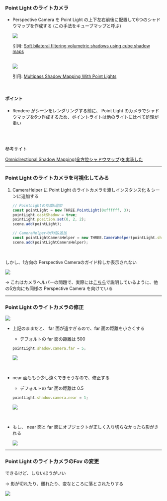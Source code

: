 ### Point Light のライトカメラ

- Perspective Camera を Point Light の上下左右前後に配置して6つのシャドウマップを作成する (この手法をキューブマップと呼ぶ)

    <img src="./img/Point-Light-Camera_1.png" />

    引用: [Soft bilateral filtering volumetric shadows using cube shadow maps](https://www.researchgate.net/publication/318260733_Soft_bilateral_filtering_volumetric_shadows_using_cube_shadow_maps)

    <br>

    <img src="./img/Point-Light-Camera_2.jpg" />

    引用: [Multipass Shadow Mapping With Point Lights](https://ogldev.org/www/tutorial43/tutorial43.html)

<br>

#### ポイント

- Rendere がシーンをレンダリングする前に、 Point Light のカメラでシャドウマップを6つ作成するため、ポイントライトは他のライトに比べて処理が重い

<br>
<br>

参考サイト

[Omnidirectional Shadow Mapping(全方位シャドウマップ)を実装した](https://riyaaaaasan.hatenablog.com/entry/2018/03/07/222815)

---

### Point Light のライトカメラを可視化してみる

1. CameraHelper に Point Light のライトカメラを渡しインスタンス化 & シーンに追加する

    ```js
    // PointLightの作成&追加
    const pointLight = new THREE.PointLight(0xffffff, 3);
    pointLight.castShadow = true;
    pointLight.position.set(0, 2, 2);
    scene.add(pointLight);

    // CameraHelperの作成&追加
    const pointLightCameraHelper = new THREE.CameraHelper(pointLight.shadow.camera);
    scene.add(pointLightCameraHelper);
    ```

    <br>

しかし、1方向の Perspective Cameraのガイド枠しか表示されない

<img src="./img/Point-Light-Camera-Helper_1.png" />

→ これはカメラヘルパーの問題で、実際には[こちら](#point-light-のライトカメラ)で説明しているように、他の5方向にも同様の Perspective Camera を向けている

---

### Point Light のライトカメラの修正

<img src="./img/Point-Light-Camera-Helper_1.png" />

- 上記のままだと、 far 面が遠すぎるので、far 面の距離を小さくする

    - デフォルトの far 面の距離は 500


    ```js
    pointLight.shadow.camera.far = 5;
    ```

    <img src="./img/Fix-Point-Light-Camera_1.png" />

<br>

- near 面ももう少し遠くできそうなので、修正する

    - デフォルトの far 面の距離は 0.5
    ```js
    pointLight.shadow.camera.near = 1;
    ```

    <img src="./img/Fix-Point-Light-Camera_2.png" />

<br>

- もし、 near 面と far 面にオブジェクトが正しく入り切らなかったら影がきれる

    <img src="./img/Fix-Point-Light-Camera_3.png" />

---

### Point Light のライトカメラのFov の変更

できるけど、しないほうがいい

→ 影が切れたり、離れたり、変なところに落とされたりする

<img src="./img/Point-Light-Camera-Fov_1.png" />